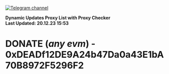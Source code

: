 [![Telegram channel](https://img.shields.io/endpoint?url=https://runkit.io/damiankrawczyk/telegram-badge/branches/master?url=https://t.me/n4z4v0d)](https://t.me/n4z4v0d) 

**Dynamic Updates Proxy List with Proxy Checker**  
**Last Updated: 20.12.23 15:53**

# DONATE (_any evm_) - 0xDEADf12DE9A24b47Da0a43E1bA70B8972F5296F2
